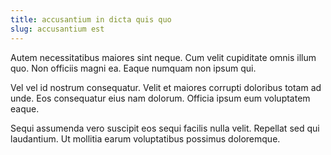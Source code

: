 ```yaml
---
title: accusantium in dicta quis quo
slug: accusantium est
---
```


Autem necessitatibus maiores sint neque. Cum velit cupiditate omnis illum quo. Non officiis magni ea. Eaque numquam non ipsum qui.

Vel vel id nostrum consequatur. Velit et maiores corrupti doloribus totam ad unde. Eos consequatur eius nam dolorum. Officia ipsum eum voluptatem eaque.

Sequi assumenda vero suscipit eos sequi facilis nulla velit. Repellat sed qui laudantium. Ut mollitia earum voluptatibus possimus doloremque.
